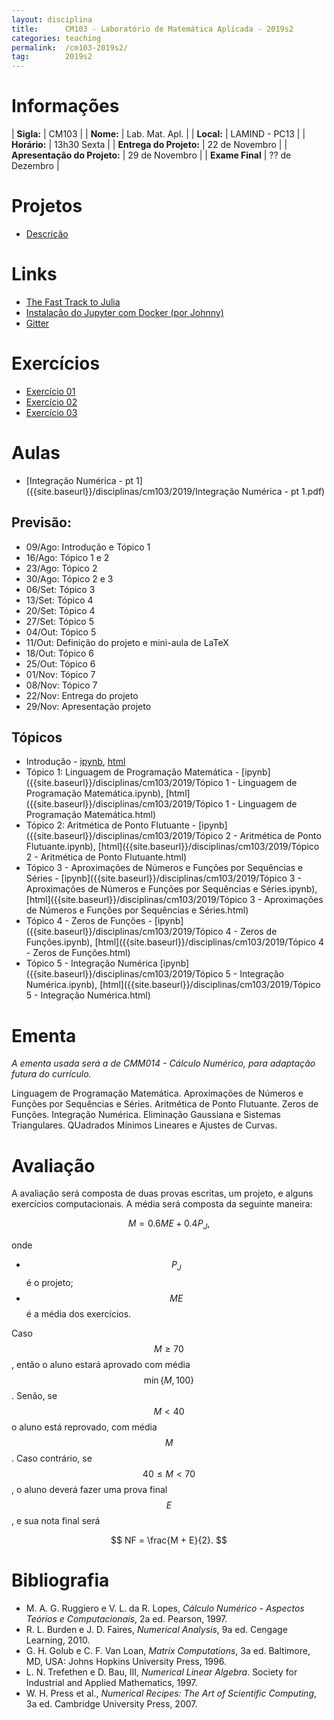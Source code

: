 ```yaml
---
layout: disciplina
title:      CM103 - Laboratório de Matemática Aplicada - 2019s2
categories: teaching
permalink:  /cm103-2019s2/
tag:        2019s2
---
```


# Informações

  |          **Sigla:**           | CM103            |
  |          **Nome:**            | Lab. Mat. Apl.   |
  |          **Local:**           | LAMIND - PC13    |
  |          **Horário:**         | 13h30 Sexta      |
  |   **Entrega do Projeto:**     | 22 de Novembro   |
  | **Apresentação do Projeto:**  | 29 de Novembro   |
  |        **Exame Final**        | ?? de Dezembro   |

# Projetos

- [Descrição]({{site.baseurl}}/disciplinas/cm103/2019/projetos.html)

# Links

- [The Fast Track to Julia](https://juliadocs.github.io/Julia-Cheat-Sheet/)
- [Instalação do Jupyter com Docker (por Johnny)](/disciplinas/cmm014/2019/docker.html)
- [Gitter](https://gitter.im/abelsiqueira/cm103-2019s2)

<!--
# Notas e provas (Atualizado 03/08 de 2019 com notas finais)

- [Notas]({{site.baseurl}}/disciplinas/cm103/2019/notas.pdf).
- [Prova 1]({{site.baseurl}}/disciplinas/cm103/2019/prova1.pdf).
- [Prova 2]({{site.baseurl}}/disciplinas/cm103/2019/prova2.pdf).
-->

# Exercícios

- [Exercício 01](https://classroom.github.com/a/Nij3Q0C-)
- [Exercício 02](https://classroom.github.com/g/71N0b0rH)
- [Exercício 03](https://classroom.github.com/a/_RYdfqyB)

# Aulas

- [Integração Numérica - pt 1]({{site.baseurl}}/disciplinas/cm103/2019/Integração Numérica - pt 1.pdf)

## Previsão:

- 09/Ago: Introdução e Tópico 1
- 16/Ago: Tópico 1 e 2
- 23/Ago: Tópico 2
- 30/Ago: Tópico 2 e 3
- 06/Set: Tópico 3
- 13/Set: Tópico 4
- 20/Set: Tópico 4
- 27/Set: Tópico 5
- 04/Out: Tópico 5
- 11/Out: Definição do projeto e mini-aula de LaTeX
- 18/Out: Tópico 6
- 25/Out: Tópico 6
- 01/Nov: Tópico 7
- 08/Nov: Tópico 7
- 22/Nov: Entrega do projeto
- 29/Nov: Apresentação projeto

## Tópicos

- Introdução -
  [ipynb]({{site.baseurl}}/disciplinas/cm103/2019/Introdução.ipynb),
  [html]({{site.baseurl}}/disciplinas/cm103/2019/Introdução.html)
- Tópico 1: Linguagem de Programação Matemática -
  [ipynb]({{site.baseurl}}/disciplinas/cm103/2019/Tópico 1 - Linguagem de Programação Matemática.ipynb),
  [html]({{site.baseurl}}/disciplinas/cm103/2019/Tópico 1 - Linguagem de Programação Matemática.html)
- Tópico 2: Aritmética de Ponto Flutuante -
  [ipynb]({{site.baseurl}}/disciplinas/cm103/2019/Tópico 2 - Aritmética de Ponto Flutuante.ipynb),
  [html]({{site.baseurl}}/disciplinas/cm103/2019/Tópico 2 - Aritmética de Ponto Flutuante.html)
- Tópico 3 - Aproximações de Números e Funções por Sequências e Séries -
  [ipynb]({{site.baseurl}}/disciplinas/cm103/2019/Tópico 3 - Aproximações de Números e Funções por Sequências e Séries.ipynb),
  [html]({{site.baseurl}}/disciplinas/cm103/2019/Tópico 3 - Aproximações de Números e Funções por Sequências e Séries.html)
- Tópico 4 - Zeros de Funções -
  [ipynb]({{site.baseurl}}/disciplinas/cm103/2019/Tópico 4 - Zeros de Funções.ipynb),
  [html]({{site.baseurl}}/disciplinas/cm103/2019/Tópico 4 - Zeros de Funções.html)
- Tópico 5 - Integração Numérica
  [ipynb]({{site.baseurl}}/disciplinas/cm103/2019/Tópico 5 - Integração Numérica.ipynb),
  [html]({{site.baseurl}}/disciplinas/cm103/2019/Tópico 5 - Integração Numérica.html)

<!--
- [Aula dia 15/04]({{site.baseurl}}/disciplinas/cm103/2019/Aula 15_04.pdf)
- [Aula dia 22/04]({{site.baseurl}}/disciplinas/cm103/2019/22_04 - Correção da prova.pdf)
- [Aula dia 22/04]({{site.baseurl}}/disciplinas/cm103/2019/22_04 - Aula de integral.pdf)
- [Aula dia 24/04]({{site.baseurl}}/disciplinas/cm103/2019/24_04 - Aula de integral.pdf)
- Tópico 6 - Eliminação Gaussiana e Sistemas Triangulares
  [ipynb]({{site.baseurl}}/disciplinas/cm103/2019/Tópico 6 - Eliminação Gaussiana e Sistemas Triangulares.ipynb),
  [html]({{site.baseurl}}/disciplinas/cm103/2019/Tópico 6 - Eliminação Gaussiana e Sistemas Triangulares.html)
- Tópico 7 - Quadrados Mínimos Lineares e Ajustes de Curvas
  [ipynb]({{site.baseurl}}/disciplinas/cm103/2019/Tópico 7 - Quadrados Mínimos Lineares e Ajustes de Curvas.ipynb),
  [html]({{site.baseurl}}/disciplinas/cm103/2019/Tópico 7 - Quadrados Mínimos Lineares e Ajustes de Curvas.html)
- [Aula dia 29/04]({{site.baseurl}}/disciplinas/cm103/2019/29_04 - integração e começo de sistemas.pdf)
- [Aula dia 06/05]({{site.baseurl}}/disciplinas/cm103/2019/06_05 - Eliminação Gaussiana.pdf)
- [Aula dia 08/05]({{site.baseurl}}/disciplinas/cm103/2019/08_05 - Eliminação Gaussiana.pdf)
- [Aula dia 13/05]({{site.baseurl}}/disciplinas/cm103/2019/13_05 - Eliminação Gaussiana.pdf)
- [Aula dia 27/05]({{site.baseurl}}/disciplinas/cm103/2019/27_05 - LU.pdf)
- [Aula dia 29/05]({{site.baseurl}}/disciplinas/cm103/2019/29_05 - Quadrados Mínimos.pdf)
- [Aula dia 03/06]({{site.baseurl}}/disciplinas/cm103/2019/03_06 - Quadrados Mínimos.pdf)
- [Aula dia 05/06]({{site.baseurl}}/disciplinas/cm103/2019/05_06 - Quadrados Mínimos.pdf)
-->

# Ementa

_A ementa usada será a de CMM014 - Cálculo Numérico, para adaptação futura do currículo._

Linguagem de Programação Matemática. Aproximações de Números e Funções por Sequências e
Séries. Aritmética de Ponto Flutuante. Zeros de Funções. Integração Numérica. Eliminação
Gaussiana e Sistemas Triangulares. QUadrados Mínimos Lineares e Ajustes de Curvas.

# Avaliação

A avaliação será composta de duas provas escritas, um projeto, e alguns exercícios
computacionais.
A média será composta da seguinte maneira:

$$ M = 0.6 ME + 0.4 P_J, $$

onde

- $$P_J$$ é o projeto;
- $$ME$$ é a média dos exercícios.

Caso $$M \geq 70$$, então o aluno estará aprovado com média $$\min\{M, 100\}$$.
Senão, se $$M < 40$$ o aluno está reprovado, com média $$M$$.
Caso contrário, se $$40 \leq M < 70$$, o aluno deverá fazer uma prova final $$E$$, e
sua nota final será

$$ NF = \frac{M + E}{2}. $$

# Bibliografia

  - M. A. G. Ruggiero e V. L. da R. Lopes, *Cálculo Numérico - Aspectos Teórios e
   Computacionais*, 2a ed. Pearson, 1997.
  - R. L. Burden e J. D. Faires, *Numerical Analysis*, 9a ed. Cengage Learning,
    2010.
  - G. H. Golub e C. F. Van Loan, *Matrix Computations*, 3a ed. Baltimore, MD,
    USA: Johns Hopkins University Press, 1996.
  - L. N. Trefethen e D. Bau, III, *Numerical Linear Algebra*. Society for
    Industrial and Applied Mathematics, 1997.
  - W. H. Press et al., *Numerical Recipes: The Art of Scientific Computing*, 3a
    ed. Cambridge University Press, 2007.
